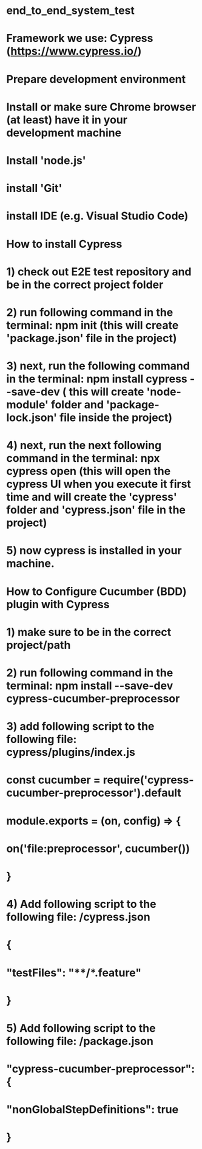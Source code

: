 # end_to_end_system_test
# Framework we use: Cypress (https://www.cypress.io/)
# Prepare development environment
#
# Install or make sure Chrome browser (at least) have it in your development machine
# Install 'node.js'
# install 'Git'
# install IDE (e.g. Visual Studio Code)
#
# How to install Cypress
#
# 1) check out E2E test repository and be in the correct project folder
# 2) run following command in the terminal:  npm init  (this will create 'package.json' file in the project)
# 3) next, run the following command in the terminal: npm install cypress --save-dev ( this will create 'node-module' folder and 'package-lock.json' file inside the project)
# 4) next, run the next following command in the terminal: npx cypress open (this will open the cypress UI when you execute it first time and will create the 'cypress' folder and 'cypress.json' file in the project)
# 5) now cypress is installed in your machine.
#
# How to Configure Cucumber (BDD) plugin with Cypress
#
# 1) make sure to be in the correct project/path
# 2) run following command in the terminal:  npm install --save-dev cypress-cucumber-preprocessor
# 3) add following script to the following file: cypress/plugins/index.js
# const cucumber = require('cypress-cucumber-preprocessor').default
# module.exports = (on, config) => {
#  on('file:preprocessor', cucumber())
# }
# 4) Add following script to the following file: /cypress.json
# {
#  "testFiles": "**/*.feature"
# }
# 5) Add following script to the following file: /package.json
# "cypress-cucumber-preprocessor": {
#  "nonGlobalStepDefinitions": true
# }
